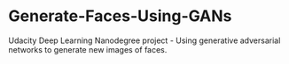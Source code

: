 # Generate-Faces-Using-GANs
Udacity Deep Learning Nanodegree project - Using generative adversarial networks to generate new images of faces.

